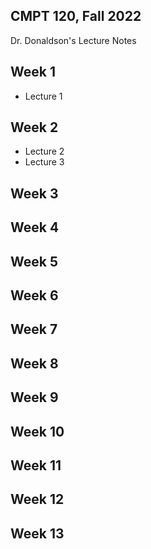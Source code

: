 ## CMPT 120, Fall 2022
Dr. Donaldson's Lecture Notes

## Week 1
- Lecture 1

## Week 2
- Lecture 2
- Lecture 3

## Week 3

## Week 4

## Week 5

## Week 6

## Week 7

## Week 8

## Week 9
## Week 10

## Week 11

## Week 12

## Week 13

